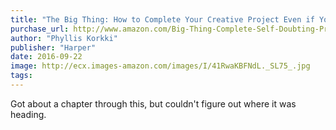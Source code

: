 ```yaml
---
title: "The Big Thing: How to Complete Your Creative Project Even if You're a Lazy, Self-Doubting Procrastinator Like Me"
purchase_url: http://www.amazon.com/Big-Thing-Complete-Self-Doubting-Procrastinator/dp/0062384309%3FSubscriptionId%3DAKIAIVZLK2PABGQI2KAQ%26tag%3Deverrail-20%26linkCode%3Dxm2%26camp%3D2025%26creative%3D165953%26creativeASIN%3D0062384309
author: "Phyllis Korkki"
publisher: "Harper"
date: 2016-09-22
image: http://ecx.images-amazon.com/images/I/41RwaKBFNdL._SL75_.jpg
tags:
---
```


Got about a chapter through this, but couldn't figure out where it was heading.
